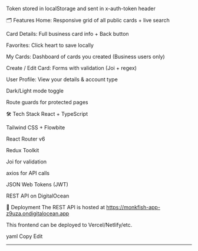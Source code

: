 
Token stored in localStorage and sent in x-auth-token header

🗂️ Features
Home: Responsive grid of all public cards + live search

Card Details: Full business card info + Back button

Favorites: Click heart to save locally

My Cards: Dashboard of cards you created (Business users only)

Create / Edit Card: Forms with validation (Joi + regex)

User Profile: View your details & account type

Dark/Light mode toggle

Route guards for protected pages

🛠️ Tech Stack
React + TypeScript

Tailwind CSS + Flowbite

React Router v6

Redux Toolkit

Joi for validation

axios for API calls

JSON Web Tokens (JWT)

REST API on DigitalOcean

🚀 Deployment
The REST API is hosted at https://monkfish-app-z9uza.ondigitalocean.app

This frontend can be deployed to Vercel/Netlify/etc.

yaml
Copy
Edit

---
